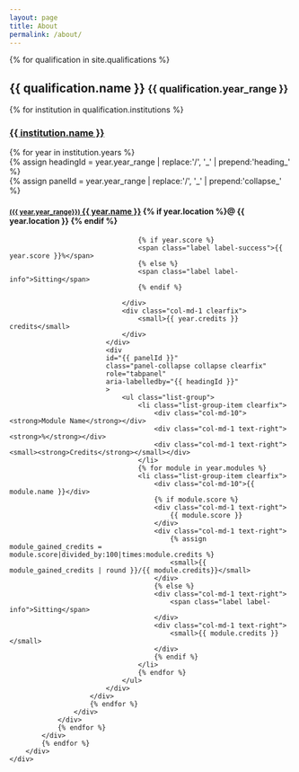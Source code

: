 ```yaml
---
layout: page
title: About
permalink: /about/
---
```

<div class="container">
    <div class="row">
        <div class="col-md-12">
            {% for qualification in site.qualifications %}
            <div class="qualification row">
                <h2>{{ qualification.name }} <small>{{ qualification.year_range }}</small></h2>
                {% for institution in qualification.institutions %}
                <div class="col-md-12">
                    <h3>
                        <a target="_blank" href="{{ institution.uri }}">
                            {{ institution.name }}
                        </a>
                    </h3>
                    <div class="panel-group" role="tablist" aria-multiselectable="true">
                        {% for year in institution.years %}
                        <div class="year panel panel-default">
                            {% assign headingId = year.year_range | replace:'/', '_' | prepend:'heading_' %}
                            <div class="panel-heading clearfix" role="tab" id="{{ headingId }}">
                                {% assign panelId = year.year_range | replace:'/', '_' | prepend:'collapse_' %}
                                <div class="col-md-10 clearfix">
                                    <h4 class="panel-title">
                                    <a
                                        role="button"
                                        data-toggle="collapse"
                                        href="#{{ panelId }}"
                                        aria-expanded="true"
                                        aria-controls="{{ panelId }}"
                                        >
                                        <small>
                                        <i class="fa fa-chevron-down"></i>
                                        ({{ year.year_range}})</small>
                                     {{ year.name }}</a> {% if year.location %}@ {{ year.location }} {% endif %}
                                </h4>
                                </div>
                                <div class="col-md-1 clearfix">

                                    {% if year.score %}
                                    <span class="label label-success">{{ year.score }}%</span>
                                    {% else %}
                                    <span class="label label-info">Sitting</span>
                                    {% endif %}

                                </div>
                                <div class="col-md-1 clearfix">
                                    <small>{{ year.credits }} credits</small>
                                </div>
                            </div>
                            <div
                            id="{{ panelId }}"
                            class="panel-collapse collapse clearfix"
                            role="tabpanel"
                            aria-labelledby="{{ headingId }}"
                            >
                                <ul class="list-group">
                                    <li class="list-group-item clearfix">
                                        <div class="col-md-10"><strong>Module Name</strong></div>
                                        <div class="col-md-1 text-right"><strong>%</strong></div>
                                        <div class="col-md-1 text-right"><small><strong>Credits</strong></small></div>
                                    </li>
                                    {% for module in year.modules %}
                                    <li class="list-group-item clearfix">
                                        <div class="col-md-10">{{ module.name }}</div>
                                        {% if module.score %}
                                        <div class="col-md-1 text-right">
                                            {{ module.score }}
                                        </div>
                                        <div class="col-md-1 text-right">
                                            {% assign module_gained_credits = module.score|divided_by:100|times:module.credits %}
                                            <small>{{ module_gained_credits | round }}/{{ module.credits}}</small>
                                        </div>
                                        {% else %}
                                        <div class="col-md-1 text-right">
                                            <span class="label label-info">Sitting</span>
                                        </div>
                                        <div class="col-md-1 text-right">
                                            <small>{{ module.credits }}</small>
                                        </div>
                                        {% endif %}
                                    </li>
                                    {% endfor %}
                                </ul>
                            </div>
                        </div>
                        {% endfor %}
                    </div>
                </div>
                {% endfor %}
            </div>
            {% endfor %}
        </div>
    </div>
</div>
